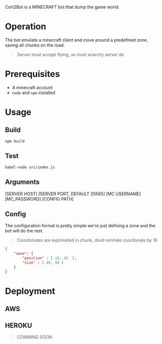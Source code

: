 Cort2Bot is a MINECRAFT bot that dump the game world.

# Operation
The bot emulate a minecraft client and move around a predefined zone, saving all chunks on the road.
> Server must accept flying, as most anarchy server do

# Prerequisites
- A minecraft account
- `node` and `npm` installed

# Usage
## Build
```shell
npm build
```

## Test
```shell
babel-node src/index.js
```

## Arguments
[SERVER HOST] [SERVER PORT, DEFAULT 25565] [MC USERNAME] [MC_PASSWORD] [CONFIG PATH]

## Config
The configuration format is pretty simple we're just defining a zone and the bot will do the rest.
> Coordonates are exprimated in chunk, divid normale coordonate by 16 
```json
{
    "zone": {
        "position" : [ 10, 10  ],
        "size" : [ 40, 40 ]
    }
}
```

# Deployment
## AWS
## HEROKU
> COMMING SOON
